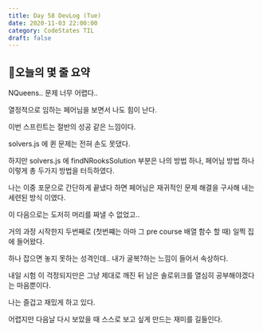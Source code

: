 ```yaml
---
title: Day 58 DevLog (Tue)
date: 2020-11-03 22:00:00
category: CodeStates TIL
draft: false
---
```


## 🍠오늘의 몇 줄 요약

NQueens.. 문제 너무 어렵다..

열정적으로 임하는 페어님을 보면서 나도 힘이 난다.

이번 스프린트는 절반의 성공 같은 느낌이다.

solvers.js 에 퀸 문제는 전혀 손도 못댔다.

하지만 solvers.js 에 findNRooksSolution 부분은 나의 방법 하나, 페어님 방법 하나 이렇게 총 두가지 방법을 터득하였다.

나는 이중 포문으로 간단하게 끝냈다 하면 페어님은 재귀적인 문제 해결을 구사해 내는 세련된 방식 이였다.

이 다음으로는 도저히 머리를 짜낼 수 없었고..

거의 과정 시작한지 두번째로 (첫번쨰는 아마 그 pre course 배열 함수 할 때) 일찍 집에 들어왔다.

하나 잡으면 놓지 못하는 성격인데.. 내가 굴복?하는 느낌이 들어서 속상하다.

내일 시험 이 걱정되지만은 그냥 제대로 깨진 뒤 남은 솔로위크를 열심히 공부해야겠다는 마음뿐이다.

나는 즐겁고 재밌게 하고 있다.

어렵지만 다음날 다시 보았을 때 스스로 보고 싶게 만드는 재미를 길들인다.
